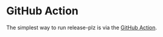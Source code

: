 # GitHub Action

The simplest way to run release-plz is via the [GitHub Action](https://github.com/marketplace/actions/release-plz).
